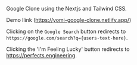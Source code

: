 Google Clone using the Nextjs and Tailwind CSS. 

Demo llink (https://yomi-google-clone.netlify.app/)

Clicking on the `Google Search` button redirects to `https://google.com/search?q={users-text-here}`. 

Clicking the 'I'm Feeling Lucky' button redirects to https://perfects.engineering.
